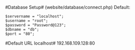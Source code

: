 #Database Setup#
(website/database/connect.php)
Default: 
```
$servername = "localhost";
$username = "root";
$password = "Password@123";
$dbname = "db";
$port = "80";
```
#Default URL localhost#
192.168.109.128:80
